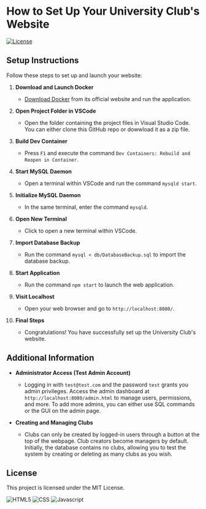 # How to Set Up Your University Club's Website

[![License](https://img.shields.io/badge/license-MIT-blue.svg)](https://github.com/ProximoBinks/University-Clubs-Website/blob/main/LICENSE)

## Setup Instructions

Follow these steps to set up and launch your website:

1. **Download and Launch Docker**
    - [Download Docker](https://www.docker.com/products/docker-desktop/) from its official website and run the application.

2. **Open Project Folder in VSCode**
    - Open the folder containing the project files in Visual Studio Code. You can either clone this GitHub repo or dowwload it as a zip file.

3. **Build Dev Container**
    - Press `F1` and execute the command `Dev Containers: Rebuild and Reopen in Container`.

4. **Start MySQL Daemon**
    - Open a terminal within VSCode and run the command `mysqld start`.

5. **Initialize MySQL Daemon**
    - In the same terminal, enter the command `mysqld`.

6. **Open New Terminal**
    - Click to open a new terminal within VSCode.

7. **Import Database Backup**
    - Run the command `mysql < db/DatabaseBackup.sql` to import the database backup.

8. **Start Application**
    - Run the command `npm start` to launch the web application.

9. **Visit Localhost**
    - Open your web browser and go to `http://localhost:8080/`.

10. **Final Steps**
    - Congratulations! You have successfully set up the University Club's website.

## Additional Information

- **Administrator Access (Test Admin Account)**
  - Logging in with `test@test.com` and the password `test` grants you admin privileges. Access the admin dashboard at `http://localhost:8080/admin.html` to manage users, permissions, and more. To add more admins, you can either use SQL commands or the GUI on the admin page.

- **Creating and Managing Clubs**
  - Clubs can only be created by logged-in users through a button at the top of the webpage. Club creators become managers by default. Initially, the database contains no clubs, allowing you to test the system by creating or deleting as many clubs as you wish.

## License

This project is licensed under the MIT License.

![HTML5](https://img.shields.io/badge/HTML5-E34F26?style=for-the-badge&logo=html5&logoColor=white)
![CSS](https://img.shields.io/badge/CSS3-1572B6?style=for-the-badge&logo=css3&logoColor=white)
![Javascript](https://img.shields.io/badge/JavaScript-323330?style=for-the-badge&logo=javascript&logoColor=F7DF1E)
